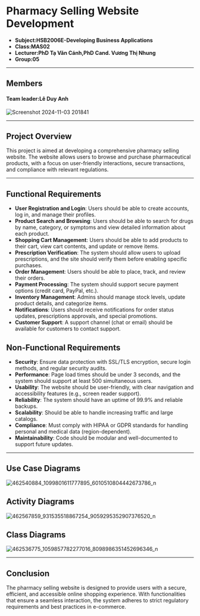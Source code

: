 # Pharmacy Selling Website Development
- **Subject:HSB2006E-Developing Business Applications**
- **Class:MAS02**
- **Lecturer:PhD Tạ Văn Cánh,PhD Cand. Vương Thị Nhung**
- **Group:05**

---

## Members
#### Team leader:Lê Duy Anh
![Screenshot 2024-11-03 201841](https://github.com/user-attachments/assets/a2714b1b-6ba3-4889-85fd-366598b6bf54)

---

## Project Overview

This project is aimed at developing a comprehensive pharmacy selling website. The website allows users to browse and purchase pharmaceutical products, with a focus on user-friendly interactions, secure transactions, and compliance with relevant regulations.


---
## Functional Requirements


- **User Registration and Login**: Users should be able to create accounts, log in, and manage their profiles.
- **Product Search and Browsing**: Users should be able to search for drugs by name, category, or symptoms and view detailed information about each product.
- **Shopping Cart Management**: Users should be able to add products to their cart, view cart contents, and update or remove items.
- **Prescription Verification**: The system should allow users to upload prescriptions, and the site should verify them before enabling specific purchases.
- **Order Management**: Users should be able to place, track, and review their orders.
- **Payment Processing**: The system should support secure payment options (credit card, PayPal, etc.).
- **Inventory Management**: Admins should manage stock levels, update product details, and categorize items.
- **Notifications**: Users should receive notifications for order status updates, prescriptions approvals, and special promotions.
- **Customer Support**: A support channel (chat or email) should be available for customers to contact support.




## Non-Functional Requirements

- **Security**: Ensure data protection with SSL/TLS encryption, secure login methods, and regular security audits.
- **Performance**: Page load times should be under 3 seconds, and the system should support at least 500 simultaneous users.
- **Usability**: The website should be user-friendly, with clear navigation and accessibility features (e.g., screen reader support).
- **Reliability**: The system should have an uptime of 99.9% and reliable backups.
- **Scalability**: Should be able to handle increasing traffic and large catalogs.
- **Compliance**: Must comply with HIPAA or GDPR standards for handling personal and medical data (region-dependent).
- **Maintainability**: Code should be modular and well-documented to support future updates.

---

## Use Case Diagrams

![462540884_1099801611777895_6010510804442673786_n](https://github.com/user-attachments/assets/c4dffc90-264c-4bd8-8f0d-f683704f58c7)




## Activity Diagrams

![462567859_931535518867254_9059295352907376520_n](https://github.com/user-attachments/assets/d164ae86-d614-4c6e-aade-123ad9fe5911)


## Class Diagrams

![462536775_1059857782277016_8098986351452696346_n](https://github.com/user-attachments/assets/6b0d8783-4b8d-48c5-8bff-37cd305776c8)

---

## Conclusion

The pharmacy selling website is designed to provide users with a secure, efficient, and accessible online shopping experience. With functionalities that ensure a seamless interaction, the system adheres to strict regulatory requirements and best practices in e-commerce.

